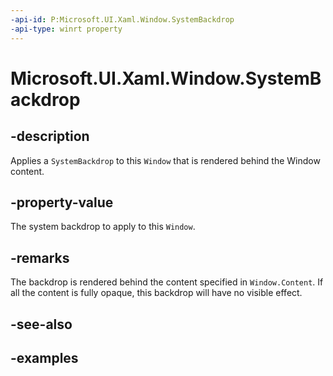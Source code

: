 ```yaml
---
-api-id: P:Microsoft.UI.Xaml.Window.SystemBackdrop
-api-type: winrt property
---
```


# Microsoft.UI.Xaml.Window.SystemBackdrop

<!--
public Microsoft.UI.Xaml.Media.SystemBackdrop SystemBackdrop { get; set; }
-->

## -description

Applies a `SystemBackdrop` to this `Window` that is rendered behind the Window content.

## -property-value

The system backdrop to apply to this `Window`.

## -remarks

The backdrop is rendered behind the content specified in `Window.Content`. If all the content is fully opaque, this backdrop will have no visible effect.

## -see-also

## -examples


